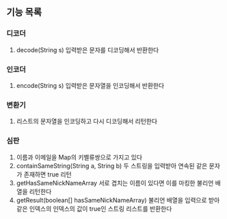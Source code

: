 ## 기능 목록

### 디코더
1. decode(String s) 입력받은 문자를 디코딩해서 반환한다

### 인코더
1. encode(String s) 입력받은 문자열을 인코딩해서 반환한다

### 변환기
1. 리스트의 문자열을 인코딩하고 다시 디코딩해서 리턴한다

### 심판
1. 이름과 이메일을 Map의 키벨류쌍으로 가지고 있다
2. containSameString(String a, String b) 두 스트링을 입력받아 연속된 같은 문자가 존재하면 true 리턴
3. getHasSameNickNameArray 서로 겹치는 이름이 있다면 이를 마킹한 불리언 배열을 리턴한다
4. getResult(boolean[] hasSameNickNameArray) 불리언 배열을 입력으로 받아 같은 인덱스의 인덱스의 값이 true인 스트링 리스트를 반환한다 